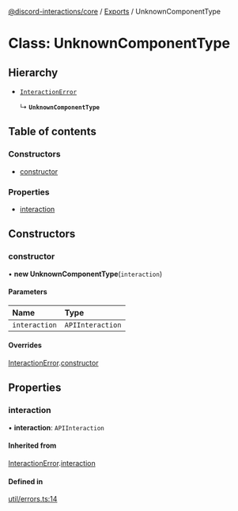 [@discord-interactions/core](../README.md) / [Exports](../modules.md) / UnknownComponentType

# Class: UnknownComponentType

## Hierarchy

- [`InteractionError`](InteractionError.md)

  ↳ **`UnknownComponentType`**

## Table of contents

### Constructors

- [constructor](UnknownComponentType.md#constructor)

### Properties

- [interaction](UnknownComponentType.md#interaction)

## Constructors

### constructor

• **new UnknownComponentType**(`interaction`)

#### Parameters

| Name | Type |
| :------ | :------ |
| `interaction` | `APIInteraction` |

#### Overrides

[InteractionError](InteractionError.md).[constructor](InteractionError.md#constructor)

## Properties

### interaction

• **interaction**: `APIInteraction`

#### Inherited from

[InteractionError](InteractionError.md).[interaction](InteractionError.md#interaction)

#### Defined in

[util/errors.ts:14](https://github.com/ssMMiles/discord-interactions/blob/aef28b7/packages/core/src/util/errors.ts#L14)
